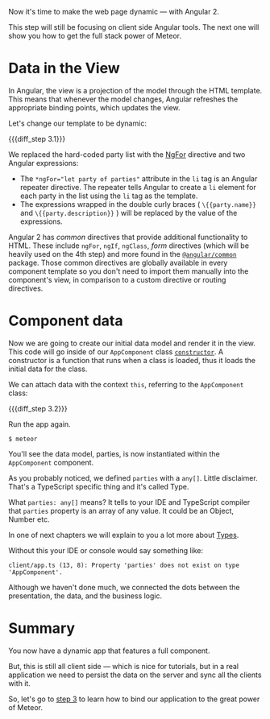 Now it's time to make the web page dynamic — with Angular 2.

This step will still be focusing on client side Angular tools. The next one will show you how to get the full stack power of Meteor.

# Data in the View

In Angular, the view is a projection of the model through the HTML template. This means that whenever the model changes, Angular refreshes the appropriate binding points, which updates the view.

Let's change our template to be dynamic:

{{{diff_step 3.1}}}

We replaced the hard-coded party list with the [NgFor](https://angular.io/docs/ts/latest/api/common/index/NgFor-directive.html) directive and two Angular expressions:

- The `*ngFor="let party of parties"` attribute in the `li` tag is an Angular repeater directive. The repeater tells Angular to create a `li` element for each party in the list using the `li` tag as the template.
- The expressions wrapped in the double curly braces ( `\{{party.name}}` and `\{{party.description}}` ) will be replaced by the value of the expressions.

Angular 2 has _common_ directives that provide additional functionality to HTML. These include `ngFor`, `ngIf`, `ngClass`, _form_ directives (which will be heavily used on the 4th step) and more found in the [`@angular/common`](https://angular.io/docs/ts/latest/api/common/) package. Those common directives are globally available in every component template so you don't need to import them manually into the component's view, in comparison to a custom directive or routing directives.

# Component data

Now we are going to create our initial data model and render it in the view.
This code will go inside of our `AppComponent` class [`constructor`](https://developer.mozilla.org/en-US/docs/Web/JavaScript/Reference/Classes/constructor). A constructor is a function that runs when a class is loaded, thus it loads the initial data for the class.

We can attach data with the context `this`, referring to the `AppComponent` class:

{{{diff_step 3.2}}}

Run the app again.

    $ meteor

You'll see the data model, parties, is now instantiated within the `AppComponent` component.

As you probably noticed, we defined `parties` with a `any[]`. Little disclaimer. That's a TypeScript specific thing and it's called Type.

What `parties: any[]` means? It tells to your IDE and TypeScript compiler that `parties` property is an array of any value. It could be an Object, Number etc.

In one of next chapters we will explain to you a lot more about [Types](http://www.typescriptlang.org/Handbook#basic-types).

Without this your IDE or console would say something like:

    client/app.ts (13, 8): Property 'parties' does not exist on type 'AppComponent'.

Although we haven't done much, we connected the dots between the presentation, the data, and the business logic.

# Summary

You now have a dynamic app that features a full component.

But, this is still all client side — which is nice for tutorials, but in a real application we need to persist the data on the server and sync all the clients with it.

So, let's go to [step 3](/tutorials/socially/angular2/3-way-data-binding) to learn how to bind our application to the great power of Meteor.
